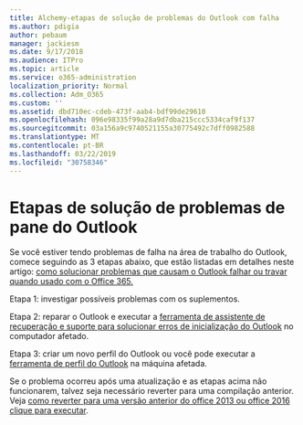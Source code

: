 ```yaml
---
title: Alchemy-etapas de solução de problemas do Outlook com falha
ms.author: pdigia
author: pebaum
manager: jackiesm
ms.date: 9/17/2018
ms.audience: ITPro
ms.topic: article
ms.service: o365-administration
localization_priority: Normal
ms.collection: Adm_O365
ms.custom: ''
ms.assetid: dbd710ec-cdeb-473f-aab4-bdf99de29610
ms.openlocfilehash: 096e98335f99a28a9d7dba215ccc5334caf9f137
ms.sourcegitcommit: 03a156a9c9740521155a30775492c7dff0982588
ms.translationtype: MT
ms.contentlocale: pt-BR
ms.lasthandoff: 03/22/2019
ms.locfileid: "30758346"
---
```

# <a name="outlook-crash-troubleshooting-steps"></a>Etapas de solução de problemas de pane do Outlook

Se você estiver tendo problemas de falha na área de trabalho do Outlook, comece seguindo as 3 etapas abaixo, que estão listadas em detalhes neste artigo: [como solucionar problemas que causam o Outlook falhar ou travar quando usado com o Office 365.](https://support.microsoft.com/help/2413813/how-to-troubleshoot-issues-that-cause-outlook-to-crash-or-hang-when-us)
  
Etapa 1: investigar possíveis problemas com os suplementos.
  
Etapa 2: reparar o Outlook e executar a [ferramenta de assistente de recuperação e suporte para solucionar erros de inicialização do Outlook](https://aka.ms/SaRA-OutlookWontStart) no computador afetado. 
  
Etapa 3: criar um novo perfil do Outlook ou você pode executar a [ferramenta de perfil do Outlook](https://aka.ms/SaRA-OutlookSetupProfile) na máquina afetada. 
  
Se o problema ocorreu após uma atualização e as etapas acima não funcionarem, talvez seja necessário reverter para uma compilação anterior. Veja [como reverter para uma versão anterior do office 2013 ou office 2016 clique para executar](https://support.microsoft.com/help/2770432).
  

